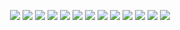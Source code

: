 <!--
- 🔭 I’m currently working on ...
- 🌱 I’m currently learning ...
-->

<div align=center>

  ![](https://img.shields.io/badge/Site--Reliability--Engineer-blue.svg?style=plastic&logo=iCloud)
  ![](https://img.shields.io/badge/-white.svg?style=plastic&logo=Docker)
  ![](https://img.shields.io/badge/-white.svg?style=plastic&logo=kubernetes)
  ![](https://img.shields.io/badge/-blue.svg?style=plastic&logo=helm)
  ![](https://img.shields.io/badge/-white.svg?style=plastic&logo=terraform)
  ![](https://img.shields.io/badge/-white.svg?style=plastic&logo=prometheus)
  ![](https://img.shields.io/badge/-white.svg?style=plastic&logo=grafana)
  ![](https://img.shields.io/badge/-white.svg?style=plastic&logo=githubactions)
  ![](https://img.shields.io/badge/-white.svg?style=plastic&logo=gitlab)
  ![](https://img.shields.io/badge/-gray.svg?style=plastic&logo=vagrant)
  ![](https://img.shields.io/badge/-white.svg?style=plastic&logo=postgresql)
  ![](https://img.shields.io/badge/-white.svg?style=plastic&logo=gnubash)
  ![](https://img.shields.io/badge/-orange.svg?style=plastic&logo=amazonaws)

</div>
